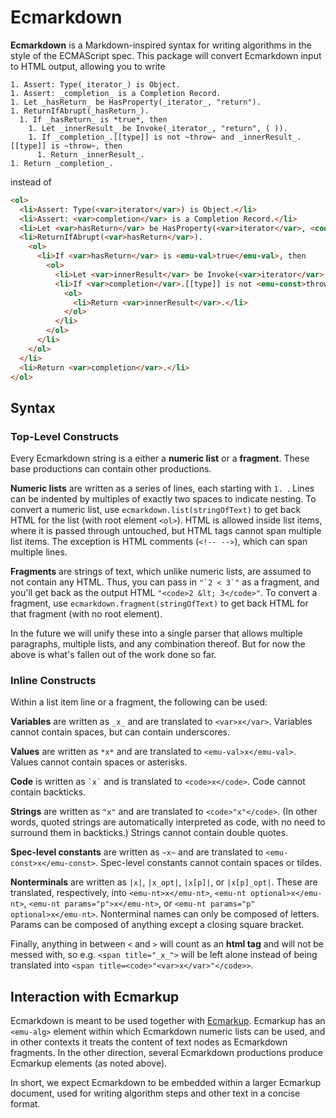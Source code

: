 # Ecmarkdown

**Ecmarkdown** is a Markdown-inspired syntax for writing algorithms in the style of the ECMAScript spec. This package will convert Ecmarkdown input to HTML output, allowing you to write

```
1. Assert: Type(_iterator_) is Object.
1. Assert: _completion_ is a Completion Record.
1. Let _hasReturn_ be HasProperty(_iterator_, "return").
1. ReturnIfAbrupt(_hasReturn_).
  1. If _hasReturn_ is *true*, then
    1. Let _innerResult_ be Invoke(_iterator_, "return", ( )).
    1. If _completion_.[[type]] is not ~throw~ and _innerResult_.[[type]] is ~throw~, then
      1. Return _innerResult_.
1. Return _completion_.
```

instead of

```html
<ol>
  <li>Assert: Type(<var>iterator</var>) is Object.</li>
  <li>Assert: <var>completion</var> is a Completion Record.</li>
  <li>Let <var>hasReturn</var> be HasProperty(<var>iterator</var>, <code>"return"</code>).</li>
  <li>ReturnIfAbrupt(<var>hasReturn</var>).
    <ol>
      <li>If <var>hasReturn</var> is <emu-val>true</emu-val>, then
        <ol>
          <li>Let <var>innerResult</var> be Invoke(<var>iterator</var>, <code>"return"</code>, ( )).</li>
          <li>If <var>completion</var>.[[type]] is not <emu-const>throw</emu-const> and <var>innerResult</var>.[[type]] is <emu-const>throw</emu-const>, then
            <ol>
              <li>Return <var>innerResult</var>.</li>
            </ol>
          </li>
        </ol>
      </li>
    </ol>
  </li>
  <li>Return <var>completion</var>.</li>
</ol>
```

## Syntax

### Top-Level Constructs

Every Ecmarkdown string is a either a **numeric list** or a **fragment**. These base productions can contain other productions.

**Numeric lists** are written as a series of lines, each starting with `1. `. Lines can be indented by multiples of exactly two spaces to indicate nesting. To convert a numeric list, use `ecmarkdown.list(stringOfText)` to get back HTML for the list (with root element `<ol>`). HTML is allowed inside list items, where it is passed through untouched, but HTML tags cannot span multiple list items. The exception is HTML comments (`<!-- -->`), which can span multiple lines.

**Fragments** are strings of text, which unlike numeric lists, are assumed to not contain any HTML. Thus, you can pass in `` "`2 < 3`" `` as a fragment, and you'll get back as the output HTML `"<code>2 &lt; 3</code>"`. To convert a fragment, use `ecmarkdown.fragment(stringOfText)` to get back HTML for that fragment (with no root element).

In the future we will unify these into a single parser that allows multiple paragraphs, multiple lists, and any combination thereof. But for now the above is what's fallen out of the work done so far.

### Inline Constructs

Within a list item line or a fragment, the following can be used:

**Variables** are written as `_x_` and are translated to `<var>x</var>`. Variables cannot contain spaces, but can contain underscores.

**Values** are written as `*x*` and are translated to `<emu-val>x</emu-val>`. Values cannot contain spaces or asterisks.

**Code** is written as `` `x` `` and is translated to `<code>x</code>`. Code cannot contain backticks.

**Strings** are written as `"x"` and are translated to `<code>"x"</code>`. (In other words, quoted strings are automatically interpreted as code, with no need to surround them in backticks.) Strings cannot contain double quotes.

**Spec-level constants** are written as `~x~` and are translated to `<emu-const>x</emu-const>`. Spec-level constants cannot contain spaces or tildes.

**Nonterminals** are written as `|x|`, `|x_opt|`, `|x[p]|`, or `|x[p]_opt|`. These are translated, respectively, into `<emu-nt>x</emu-nt>`, `<emu-nt optional>x</emu-nt>`, `<emu-nt params="p">x</emu-nt>`, or `<emu-nt params="p" optional>x</emu-nt>`. Nonterminal names can only be composed of letters. Params can be composed of anything except a closing square bracket.

Finally, anything in between `<` and `>` will count as an **html tag** and will not be messed with, so e.g. `<span title="_x_">` will be left alone instead of being translated into `<span title=<code>"<var>x</var>"</code>>`.

## Interaction with Ecmarkup

Ecmarkdown is meant to be used together with [Ecmarkup](https://github.com/bterlson/ecmarkup/). Ecmarkup has an `<emu-alg>` element within which Ecmarkdown numeric lists can be used, and in other contexts it treats the content of text nodes as Ecmarkdown fragments. In the other direction, several Ecmarkdown productions produce Ecmarkup elements (as noted above).

In short, we expect Ecmarkdown to be embedded within a larger Ecmarkup document, used for writing algorithm steps and other text in a concise format.
